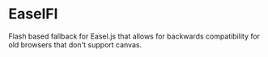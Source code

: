 EaselFl
=======

Flash based fallback for Easel.js that allows for backwards compatibility for old browsers that don&#39;t support canvas.